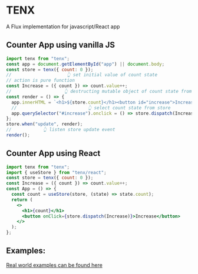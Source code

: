 # TENX

A Flux implementation for javascript/React app

## Counter App using vanilla JS

```jsx
import tenx from "tenx";
const app = document.getElementById("app") || document.body;
const store = tenx({ count: 0 });
//                     👆 set initial value of count state
// action is pure function
const Increase = ({ count }) => count.value++;
//                    👆 destructing mutable object of count state from action context
const render = () => {
  app.innerHTML = `<h1>${store.count}</h1><button id="increase">Increase</button>`;
  //                           👆 select count state from store
  app.querySelector("#increase").onclick = () => store.dispatch(Increase);
};
store.when("update", render);
//            👆 listen store update event
render();
```

## Counter App using React

```jsx
import tenx from "tenx";
import { useStore } from "tenx/react";
const store = tenx({ count: 0 });
const Increase = ({ count }) => count.value++;
const App = () => {
  const count = useStore(store, (state) => state.count);
  return (
    <>
      <h1>{count}</h1>
      <button onClick={store.dispatch(Increase)}>Increase</button>
    </>
  );
};
```

## Examples:

[Real world examples can be found here](https://github.com/linq2js/tenx/tree/master/packages/examples)
